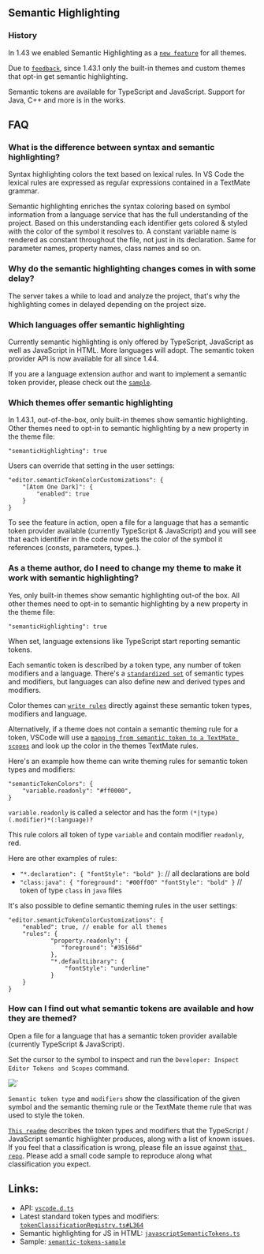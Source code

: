 ## Semantic Highlighting

### History

In 1.43 we enabled Semantic Highlighting as a
[`new feature`](HTTPS://code.visualstudio.com/updates/v1_43#_typescript-semantic-highlighting)
for all themes.

Due to [`feedback`](HTTPS://github.com/microsoft/vscode/issues/92308), since
1.43.1 only the built-in themes and custom themes that opt-in get semantic
highlighting.

Semantic tokens are available for TypeScript and JavaScript. Support for Java,
C++ and more is in the works.

## FAQ

### What is the difference between syntax and semantic highlighting?

Syntax highlighting colors the text based on lexical rules. In VS Code the
lexical rules are expressed as regular expressions contained in a TextMate
grammar.

Semantic highlighting enriches the syntax coloring based on symbol information
from a language service that has the full understanding of the project. Based on
this understanding each identifier gets colored & styled with the color of the
symbol it resolves to. A constant variable name is rendered as constant
throughout the file, not just in its declaration. Same for parameter names,
property names, class names and so on.

### Why do the semantic highlighting changes comes in with some delay?

The server takes a while to load and analyze the project, that's why the
highlighting comes in delayed depending on the project size.

### Which languages offer semantic highlighting

Currently semantic highlighting is only offered by TypeScript, JavaScript as
well as JavaScript in HTML. More languages will adopt. The semantic token
provider API is now available for all since 1.44.

If you are a language extension author and want to implement a semantic token
provider, please check out the
[`sample`](HTTPS://github.com/Microsoft/vscode-extension-samples/tree/master/semantic-tokens-sample).

### Which themes offer semantic highlighting

In 1.43.1, out-of-the-box, only built-in themes show semantic highlighting.
Other themes need to opt-in to semantic highlighting by a new property in the
theme file:

```
"semanticHighlighting": true
```

Users can override that setting in the user settings:

```
"editor.semanticTokenColorCustomizations": {
	"[Atom One Dark]": {
		"enabled": true
	}
}
```

To see the feature in action, open a file for a language that has a semantic
token provider available (currently TypeScript & JavaScript) and you will see
that each identifier in the code now gets the color of the symbol it references
(consts, parameters, types..).

### As a theme author, do I need to change my theme to make it work with semantic highlighting?

Yes, only built-in themes show semantic highlighting out-of the box. All other
themes need to opt-in to semantic highlighting by a new property in the theme
file:

```
"semanticHighlighting": true
```

When set, language extensions like TypeScript start reporting semantic tokens.

Each semantic token is described by a token type, any number of token modifiers
and a language. There's a
[`standardized set`](HTTPS://code.visualstudio.com/api/language-extensions/semantic-highlight-guide#semantic-token-classification)
of semantic types and modifiers, but languages can also define new and derived
types and modifiers.

Color themes can
[`write rules`](HTTPS://code.visualstudio.com/api/language-extensions/semantic-highlight-guide#theming)
directly against these semantic token types, modifiers and language.

Alternatively, if a theme does not contain a semantic theming rule for a token,
VSCode will use a
[`mapping from semantic token to a TextMate scopes`](HTTPS://code.visualstudio.com/api/language-extensions/semantic-highlight-guide#semantic-token-scope-map)
and look up the color in the themes TextMate rules.

Here's an example how theme can write theming rules for semantic token types and
modifiers:

```
"semanticTokenColors": {
    "variable.readonly": "#ff0000",
}
```

`variable.readonly` is called a selector and has the form
`(*|type)(.modifier)*(:language)?`

This rule colors all token of type `variable` and contain modifier `readonly`,
red.

Here are other examples of rules:

-   `"*.declaration": { "fontStyle": "bold" }`: // all declarations are bold
-   `"class:java": { "foreground": "#00ff00" "fontStyle": "bold" }` // token of
    type `class` in `java` files

It's also possible to define semantic theming rules in the user settings:

```
"editor.semanticTokenColorCustomizations": {
	"enabled": true, // enable for all themes
	"rules": {
        	"property.readonly": {
         	   "foreground": "#35166d"
        	},
        	"*.defaultLibrary": {
        	    "fontStyle": "underline"
        	}
	}
}
```

### How can I find out what semantic tokens are available and how they are themed?

Open a file for a language that has a semantic token provider available
(currently TypeScript & JavaScript).

Set the cursor to the symbol to inspect and run the
`Developer: Inspect Editor Tokens and Scopes` command.

![`](HTTPS://user-images.githubusercontent.com/57580/76448823-5f6bb480-63a1-11ea-862e-d59db8599a73.png)

`Semantic token type` and `modifiers` show the classification of the given
symbol and the semantic theming rule or the TextMate theme rule that was used to
style the token.

[`This readme`](HTTPS://github.com/aeschli/typescript-vscode-sh-plugin/blob/master/README.md)
describes the token types and modifiers that the TypeScript / JavaScript
semantic highlighter produces, along with a list of known issues. If you feel
that a classification is wrong, please file an issue against
[`that repo`](HTTPS://github.com/aeschli/typescript-vscode-sh-plugin). Please add
a small code sample to reproduce along what classification you expect.

## Links:

-   API:
    [`vscode.d.ts`](HTTPS://github.com/microsoft/vscode/blob/d4ca08f0976af1d9fe675d631e9e3cad52f1d00a/src/vs/vscode.d.ts#L3292)
-   Latest standard token types and modifiers:
    [`tokenClassificationRegistry.ts#L364`](HTTPS://github.com/Microsoft/vscode/blob/master/src/vs/platform/theme/common/tokenClassificationRegistry.ts#L364)
-   Semantic highlighting for JS in HTML:
    [`javascriptSemanticTokens.ts`](HTTPS://github.com/microsoft/vscode/blob/master/extensions/html-language-features/server/src/modes/javascriptSemanticTokens.ts)
-   Sample:
    [`semantic-tokens-sample`](HTTPS://github.com/microsoft/vscode-extension-samples/blob/master/semantic-tokens-sample)
